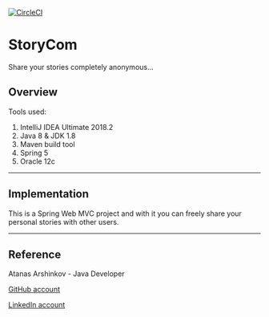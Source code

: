 [![CircleCI](https://circleci.com/gh/aarshinkov/StoryCom/tree/master.svg?style=svg)](https://circleci.com/gh/aarshinkov/StoryCom/tree/master)

# StoryCom

Share your stories completely anonymous...

## Overview

Tools used:

1. IntelliJ IDEA Ultimate 2018.2
2. Java 8 & JDK 1.8
3. Maven build tool
4. Spring 5
5. Oracle 12c

____

## Implementation

This is a Spring Web MVC project and with it you can freely share your personal stories with other users.

____

## Reference

Atanas Arshinkov - Java Developer

[GitHub account](https://www.github.com/aarshinkov)

[LinkedIn account](https://www.linkedin.com/in/atanas-arshinkov)
